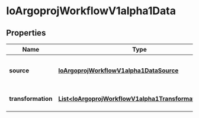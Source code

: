 
# IoArgoprojWorkflowV1alpha1Data

## Properties
Name | Type | Description | Notes
------------ | ------------- | ------------- | -------------
**source** | [**IoArgoprojWorkflowV1alpha1DataSource**](IoArgoprojWorkflowV1alpha1DataSource.md) | Source sources external data into a data template | 
**transformation** | [**List&lt;IoArgoprojWorkflowV1alpha1TransformationStep&gt;**](IoArgoprojWorkflowV1alpha1TransformationStep.md) | Transformation applies a set of transformations | 



